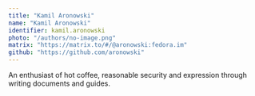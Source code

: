 ```yaml
---
title: "Kamil Aronowski"
name: "Kamil Aronowski"
identifier: kamil.aronowski
photo: "/authors/no-image.png"
matrix: "https://matrix.to/#/@aronowski:fedora.im"
github: "https://github.com/aronowski"
---
```

An enthusiast of hot coffee, reasonable security and expression through writing
documents and guides.

